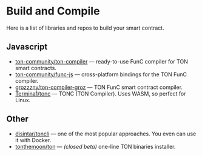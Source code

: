 # Build and Compile

Here is a list of libraries and repos to build your smart contract.

## Javascript

* [ton-community/ton-compiler](/develop/smart-contracts/sdk/javascript#ton-compiler) — ready-to-use FunC compiler for TON smart contracts.
* [ton-community/func-js](/develop/smart-contracts/sdk/javascript#func-js) — cross-platform bindings for the TON FunC compiler.
* [grozzzny/ton-compiler-groz](https://github.com/grozzzny/ton-compiler-groz) — TON FunC smart contract compiler.
* [Termina1/tonc](https://github.com/Termina1/tonc) — TONC (TON Compiler). Uses WASM, so perfect for Linux.

## Other

* [disintar/toncli](https://github.com/disintar/toncli) — one of the most popular approaches. You even can use it with Docker.
* [tonthemoon/ton](https://github.com/tonthemoon/ton) — _(closed beta)_ one-line TON binaries installer.